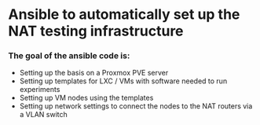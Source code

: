 Ansible to automatically set up the NAT testing infrastructure
==============================================================

### The goal of the ansible code is:

- Setting up the basis on a Proxmox PVE server
- Setting up templates for LXC / VMs with software needed to run experiments
- Setting up VM nodes using the templates
- Setting up network settings to connect the nodes to the NAT routers via a VLAN switch

